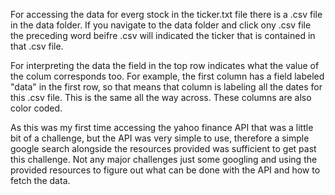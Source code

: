 For accessing the data for everg stock in the ticker.txt file there is a .csv file in the data folder.
If you navigate to the data folder and click ony .csv file the preceding word beifre .csv will indicated the ticker that is contained in that .csv file. 

For interpreting the data the field in the top row indicates what the value of the colum corresponds too. For example,
the first column has a field labeled "data" in the first row, so that means that column is labeling all the dates for this .csv file. This is the same all the way across. These columns are also color coded. 

As this was my first time accessing the yahoo finance API that was a little bit of a challenge, but the API was very
simple to use, therefore a simple google search alongside the resources provided was sufficient to get past this challenge. Not any major challenges just some googling and using the provided resources to figure out what can be done with the API and how to fetch the data.